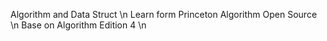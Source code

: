 Algorithm and Data Struct \n
Learn form Princeton Algorithm Open Source \n
Base on Algorithm Edition 4 \n
